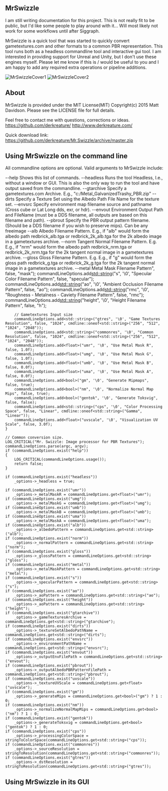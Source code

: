 MrSwizzle
--------------

I am still writing documentation for this project.
This is not really fit to be public, but I'd like some people to play around with it... Will most likely not work for some workflows until after Siggraph.

MrSwizzle is a quick tool that was started to quickly convert gametextures.com and other formats to a common PBR representation.
This tool runs both as a headless commandline tool and interactive gui tool.
I am interested in providing support for Unreal and Unity, but I don't use these engines myself.
Please let me know if this is / would be useful to you and I am happy to add any required extra operations or pipeline additions.

![MrSwizzleCover1](https://github.com/derkreature/MrSwizzle/blob/master/images/screenshot0.jpg)
![MrSwizzleCover2](https://github.com/derkreature/MrSwizzle/blob/master/images/screenshot1.jpg)


About
--------------
MrSwizzle is provided under the MIT License(MIT)
Copyright(c) 2015 Matt Davidson.
Please see the LICENSE file for full details.

Feel free to contact me with questions, corrections or ideas.
https://github.com/derkreature/
http://www.derkreature.com/

Quick download link:
https://github.com/derkreature/Mr.Swizzle/archive/master.zip

Using MrSwizzle on the command line
--------------

All commandline options are optional.
Valid arguments to MrSwizzle include:

--help         Shows this list of commands.
--headless     Runs the tool Headless, I.e., without a window or GUI. This is also the only way to run the tool and have output saved from the commandline.
--gtarchive    Specify a gametextures.com Archive. E.g., "c:/Metal_GalvanizedTrashy_PBR.zip"
--dirts        Specify a Texture Set using the Albedo Path File Name for the texture set.
--envsrc       Specify environment map filename source and pathname (Cross cube or Lat Long dds, exr, or hdr).
--envout       Environment Output Path and FileName (must be a DDS filename, all outputs are based on this filename and path).
--pbrout       Specify the PBR output pattern filename. (Should be a DDS filename if you wish to preserve mips). Can be any freeimage 
--alb          Albedo Filename Pattern. E.g., if "alb" would form the albedo path redbrick_alb.tga or redbrick_2k_alb.tga for the 2k albedo image in a gametextures archive.
--norm         Tangent Normal Filename Pattern. E.g. E.g., if "nrm" would form the albedo path redbrick_nrm.tga or redbrick_2k_nrm.tga for the 2k tangent normal image in a gametextures archive.
--gloss        Gloss Filename Pattern. E.g. E.g., if "g" would form the gloss path redbrick_g.tga or redbrick_2k_g.tga for the 2k tangent normal image in a gametextures archive.
--metal        Metal Mask Filename Pattern", false, "mask");
        commandLineOptions.add<std::string>("s", '\0', "Specular Color Filename Pattern", false, "specular");
        commandLineOptions.add<std::string>("ao", '\0', "Ambient Occlusion Filename Pattern", false, "ao");
        commandLineOptions.add<std::string>("rmc", '\0', "Roughness - Metalness - Caviety Filename Pattern", false, "rmc");
        commandLineOptions.add<std::string>("height", '\0', "Height Filename Pattern", false, "h");
    
        // Gametextures Input size
        commandLineOptions.add<std::string>("gtres", '\0', "Game Textures Resolution", false, "1024", cmdline::oneof<std::string>("256", "512", "1024", "2048"));
        commandLineOptions.add<std::string>("commonres", '\0', "Common Resolution", false, "1024", cmdline::oneof<std::string>("256", "512", "1024", "2048"));
        commandLineOptions.add<float>("umr", '\0', "Use Metal Mask R", false, 1.0f);
        commandLineOptions.add<float>("umg", '\0', "Use Metal Mask G", false, 1.0f);
        commandLineOptions.add<float>("umb", '\0', "Use Metal Mask B", false, 0.0f);
        commandLineOptions.add<float>("uma", '\0', "Use Metal Mask A", false, 0.0f);
        commandLineOptions.add<bool>("gm", '\0', "Generate Mipmaps", false, true);
        commandLineOptions.add<bool>("nm", '\0', "Normalize Normal Map Mips", false, true);
        commandLineOptions.add<bool>("gentok", '\0', "Generate Toksvig", false, false);
        commandLineOptions.add<std::string>("cps", '\0', "Color Processing Space", false, "Linear", cmdline::oneof<std::string>("Gamma", "Linear"));
        commandLineOptions.add<float>("uvscale", '\0', "Visualization UV Scale", false, 3.0f);
    }
    
    // Common conversion size.
    LOG_CRITICAL("Mr. Swizzle: Image processor for PBR Textures");
    commandLineOptions.parse(argc, argv);
    if (commandLineOptions.exist("help"))
    {
        LOG_CRITICAL(commandLineOptions.usage());
        return false;
    }
    
    if (commandLineOptions.exist("headless"))
        _options->_headless = true;
    
    if (commandLineOptions.exist("umr"))
        _options->_metalMaskR = commandLineOptions.get<float>("umr");
    if (commandLineOptions.exist("umg"))
        _options->_metalMaskG = commandLineOptions.get<float>("umg");
    if (commandLineOptions.exist("umb"))
        _options->_metalMaskB = commandLineOptions.get<float>("umb");
    if (commandLineOptions.exist("uma"))
        _options->_metalMaskA = commandLineOptions.get<float>("uma");
    if (commandLineOptions.exist("alb"))
        _options->_albedoPattern = commandLineOptions.get<std::string>("alb");
    if (commandLineOptions.exist("norm"))
        _options->_normalPattern = commandLineOptions.get<std::string>("norm");
    if (commandLineOptions.exist("gloss"))
        _options->_glossPattern = commandLineOptions.get<std::string>("gloss");
    if (commandLineOptions.exist("metal"))
        _options->_metalMaskPattern = commandLineOptions.get<std::string>("metal");
    if (commandLineOptions.exist("s"))
        _options->_specularPattern = commandLineOptions.get<std::string>("s");
    if (commandLineOptions.exist("ao"))
        _options->_aoPattern = commandLineOptions.get<std::string>("ao");
    if (commandLineOptions.exist("height"))
        _options->_aoPattern = commandLineOptions.get<std::string>("height");
    if (commandLineOptions.exist("gtarchive"))
        _options->_gameTexturesArchive = commandLineOptions.get<std::string>("gtarchive");
    if (commandLineOptions.exist("dirts"))
        _options->_textureSetAlbedoPathName = commandLineOptions.get<std::string>("dirts");
    if (commandLineOptions.exist("envsrc"))
        _options->_environmentPathName = commandLineOptions.get<std::string>("envsrc");
    if (commandLineOptions.exist("envout"))
        _options->_outputEnvFilePath = commandLineOptions.get<std::string>("envout");
    if (commandLineOptions.exist("pbrout"))
        _options->_outputAlbedoPBRPatternFilePath = commandLineOptions.get<std::string>("pbrout");
    if (commandLineOptions.exist("uvscale"))
        _options->_textureUVScale = commandLineOptions.get<float>("uvscale");
    if (commandLineOptions.exist("gm"))
        _options->_generateMips = commandLineOptions.get<bool>("gm") ? 1 : 0;
    if (commandLineOptions.exist("nm"))
        _options->_normalizeNormalMapMips = commandLineOptions.get<bool>("nm") ? 1 : 0;
    if (commandLineOptions.exist("gentok"))
        _options->_generateToksvig = commandLineOptions.get<bool>("gentok") ? 1 : 0;
    if (commandLineOptions.exist("cps"))
        _options->_processingColorSpace = stringToColorSpace(commandLineOptions.get<std::string>("cps"));
    if (commandLineOptions.exist("commonres"))
        _options->_sourceResolution = stringToResolution(commandLineOptions.get<std::string>("commonres"));
    if (commandLineOptions.exist("gtres"))
        _options->_dstResolution = stringToResolution(commandLineOptions.get<std::string>("gtres"));



Using MrSwizzle in its GUI
--------------
